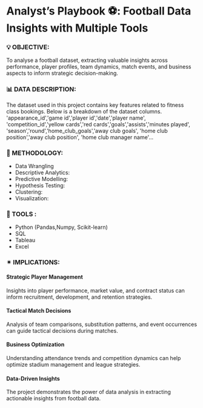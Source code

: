 
# Analyst’s Playbook ⚽: Football Data Insights with Multiple Tools

 ### 💡 OBJECTIVE: 
To analyse a football dataset, extracting valuable insights across performance, player profiles, team dynamics, match events, and business aspects to inform strategic decision-making.

### 📊 DATA DESCRIPTION:
The dataset used in this project contains key features related to fitness class bookings. Below is a breakdown of the dataset columns.
'appearance_id','game id','player id','date','player name', 'competition_id','yellow cards','red cards','goals','assists','minutes played', 'season','round','home_club_goals','away club goals', 'home club position','away club position', 'home club manager name'...

### 📒 METHODOLOGY:
- Data Wrangling 
- Descriptive Analytics: 
- Predictive Modelling: 
- Hypothesis Testing: 	
- Clustering: 
- Visualization: 

### 🔧 TOOLS : 
- Python (Pandas,Numpy, Scikit-learn)
- SQL
- Tableau
- Excel

### ✴ IMPLICATIONS:
#### Strategic Player Management
Insights into player performance, market value, and contract status can inform recruitment, development, and retention strategies.
#### Tactical Match Decisions 
Analysis of team comparisons, substitution patterns, and event occurrences can guide tactical decisions during matches.
#### Business Optimization 
Understanding attendance trends and competition dynamics can help optimize stadium management and league strategies.
#### Data-Driven Insights
The project demonstrates the power of data analysis in extracting actionable insights from football data.


